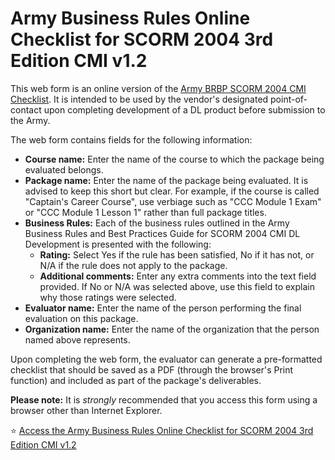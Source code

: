 # Army Business Rules Online Checklist for SCORM 2004 3rd Edition CMI v1.2
This web form is an online version of the [Army BRBP SCORM 2004 CMI Checklist](https://tadlp.github.io/brbp/). It is intended to be used by the vendor's designated point-of-contact upon completing development of a DL product before submission to the Army.

The web form contains fields for the following information:

* **Course name:** Enter the name of the course to which the package being evaluated belongs.
* **Package name:** Enter the name of the package being evaluated. It is advised to keep this short but clear. For example, if the course is called "Captain's Career Course", use verbiage such as "CCC Module 1 Exam" or "CCC Module 1 Lesson 1" rather than full package titles.
* **Business Rules:** Each of the business rules outlined in the Army Business Rules and Best Practices Guide for SCORM 2004 CMI DL Development is presented with the following:
  * **Rating:** Select Yes if the rule has been satisfied, No if it has not, or N/A if the rule does not apply to the package.
  * **Additional comments:** Enter any extra comments into the text field provided. If No or N/A was selected above, use this field to explain why those ratings were selected.
* **Evaluator name:** Enter the name of the person performing the final evaluation on this package.
* **Organization name:** Enter the name of the organization that the person named above represents.

Upon completing the web form, the evaluator can generate a pre-formatted checklist that should be saved as a PDF (through the browser's Print function) and included as part of the package's deliverables.

**Please note:** It is *strongly* recommended that you access this form using a browser other than Internet Explorer.

⭐ [Access the Army Business Rules Online Checklist for SCORM 2004 3rd Edition CMI v1.2](https://tadlp.github.io/online-br-checklist/)
